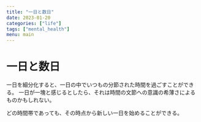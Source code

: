 ```yaml
---
title: "一日と数日"
date: 2023-01-20
categories: ["life"]
tags: ["mental_health"]
menu: main
---
```


# 一日と数日

一日を細分化すると、一日の中でいつもの分節された時間を過ごすことができる。
一日が一塊と感じるとしたら、それは時間の文節への意識の希薄さによるものかもしれない。

どの時間帯であっても、その時点から新しい一日を始めることができる。
